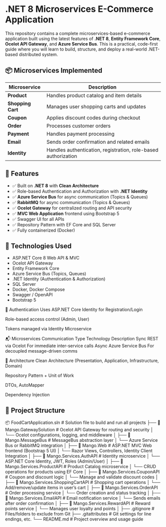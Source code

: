 # .NET 8 Microservices E-Commerce Application

This repository contains a complete microservices-based e-commerce application built using the latest features of **.NET 8**, **Entity Framework Core**, **Ocelot API Gateway**, and **Azure Service Bus**. This is a practical, code-first guide where you will learn to build, structure, and deploy a real-world .NET-based distributed system.

## 📦 Microservices Implemented

| Microservice       | Description |
|--------------------|-------------|
| **Product**        | Handles product catalog and item details |
| **Shopping Cart**  | Manages user shopping carts and updates |
| **Coupon**         | Applies discount codes during checkout |
| **Order**          | Processes customer orders |
| **Payment**        | Handles payment processing |
| **Email**          | Sends order confirmation and related emails |
| **Identity**       | Handles authentication, registration, role-based authorization |

## 🎯 Features

- ✅ Built on **.NET 8** with **Clean Architecture**
- ✅ Role-based Authentication and Authorization with **.NET Identity**
- ✅ **Azure Service Bus** for async communication (Topics & Queues)
- ✅ **RabbitMQ** for async communication (Topics & Queues)
- ✅ **Ocelot Gateway** for centralized routing and API security
- ✅ **MVC Web Application** frontend using Bootstrap 5
- ✅ Swagger UI for all APIs
- ✅ Repository Pattern with EF Core and SQL Server
- ✅ Fully containerized (Docker)


## 🚀 Technologies Used

- ASP.NET Core 8 Web API & MVC
- Ocelot API Gateway
- Entity Framework Core
- Azure Service Bus (Topics, Queues)
- .NET Identity (Authentication & Authorization)
- SQL Server
- Docker, Docker Compose
- Swagger / OpenAPI
- Bootstrap 5

🔐 Authentication
Uses ASP.NET Core Identity for Registration/Login

Role-based access control (Admin, User)

Tokens managed via Identity Microservice

📬 Microservices Communication
Type	Technology	Description
Sync	REST via Ocelot	For immediate inter-service calls
Async	Azure Service Bus	For decoupled message-driven comms

🧱 Architecture
Clean Architecture (Presentation, Application, Infrastructure, Domain)

Repository Pattern + Unit of Work

DTOs, AutoMapper

Dependency Injection

## 📁 Project Structure
📦 FoodCartApplication.sln             # Solution file to build and run all projects
├── 📂 Mango.GatewaySolution          # Ocelot API Gateway for routing and security
│   └── Ocelot configurations, logging, and middleware
│
├── 📂 Mango.MessageBus               # MessageBus abstraction layer
│   └── Azure Service Bus or RabbitMQ integration
│
├── 📂 Mango.Web                      # ASP.NET MVC Web frontend (Bootstrap 5 UI)
│   └── Razor Views, Controllers, Identity Client Integration
│
├── 📂 Mango.Services.AuthAPI        # Identity microservice
│   └── ASP.NET Core Identity, JWT, Roles (Admin/User)
│
├── 📂 Mango.Services.ProductAPI     # Product Catalog microservice
│   └── CRUD operations for products using EF Core
│
├── 📂 Mango.Services.CouponAPI      # Coupon and discount logic
│   └── Manage and validate discount codes
│
├── 📂 Mango.Services.ShoppingCartAPI # Shopping cart operations
│   └── Add/remove/update items in user’s cart
│
├── 📂 Mango.Services.OrderAPI       # Order processing service
│   └── Order creation and status tracking
│
├── 📂 Mango.Services.EmailAPI       # Email notification service
│   └── Sends emails after order confirmation
│
├── 📂 Mango.Services.RewardAPI      # Reward points service
│   └── Manages user loyalty and points
│
├── .gitignore                        # Files/folders to exclude from Git
├── .gitattributes                    # Git settings for line endings, etc.
└── README.md                         # Project overview and usage guide

